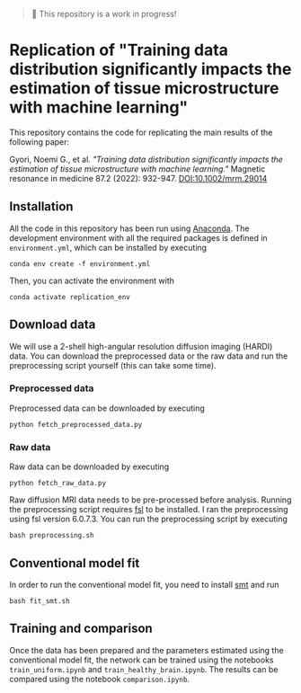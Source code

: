 > 🚨 This repository is a work in progress!

# Replication of "Training data distribution significantly impacts the estimation of tissue microstructure with machine learning"

This repository contains the code for replicating the main results of the following paper:

Gyori, Noemi G., et al. _"Training data distribution significantly impacts the estimation of tissue microstructure with machine learning."_ Magnetic resonance in medicine 87.2 (2022): 932-947. [DOI:10.1002/mrm.29014]( https://doi.org/10.1002/mrm.29014)

## Installation

All the code in this repository has been run using [Anaconda](https://www.anaconda.com/download). The development environment with all the required packages is defined in `environment.yml`, which can be installed by executing

```
conda env create -f environment.yml
```

Then, you can activate the environment with

```
conda activate replication_env
```

## Download data

We will use a 2-shell high-angular resolution diffusion imaging (HARDI) data. You can download the preprocessed data or the raw data and run the preprocessing script yourself (this can take some time).

### Preprocessed data

Preprocessed data can be downloaded by executing

```
python fetch_preprocessed_data.py
```

### Raw data

Raw data can be downloaded by executing

```
python fetch_raw_data.py
```

Raw diffusion MRI data needs to be pre-processed before analysis. Running the preprocessing script requires [fsl](https://fsl.fmrib.ox.ac.uk/) to be installed. I ran the preprocessing using fsl version 6.0.7.3. You can run the preprocessing script by executing

```
bash preprocessing.sh
```

## Conventional model fit

In order to run the conventional model fit, you need to install [smt](https://github.com/ekaden/smt) and run

```
bash fit_smt.sh
```

## Training and comparison

Once the data has been prepared and the parameters estimated using the conventional model fit, the network can be trained using the notebooks `train_uniform.ipynb` and `train_healthy_brain.ipynb`. The results can be compared using the notebook `comparison.ipynb`.